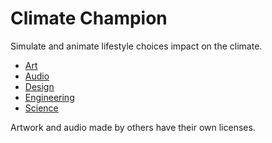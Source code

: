 # Climate Champion
Simulate and animate lifestyle choices impact on the climate.

- [Art](art.md)
- [Audio](audio.md)
- [Design](design.md)
- [Engineering](engineering.md)
- [Science](science.md)

Artwork and audio made by others have their own licenses.

